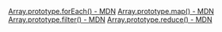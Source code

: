 [Array.prototype.forEach() - MDN](https://developer.mozilla.org/es/docs/Web/JavaScript/Reference/Global_Objects/Array/forEach)
[Array.prototype.map() - MDN](https://developer.mozilla.org/es/docs/Web/JavaScript/Reference/Global_Objects/Array/map)
[Array.prototype.filter() - MDN](https://developer.mozilla.org/es/docs/Web/JavaScript/Reference/Global_Objects/Array/filter)
[Array.prototype.reduce() - MDN](https://developer.mozilla.org/es/docs/Web/JavaScript/Reference/Global_Objects/Array/Reduce)